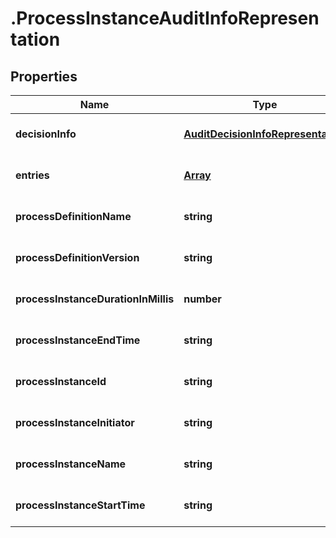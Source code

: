 # .ProcessInstanceAuditInfoRepresentation

## Properties
Name | Type | Description | Notes
------------ | ------------- | ------------- | -------------
**decisionInfo** | [**AuditDecisionInfoRepresentation**](AuditDecisionInfoRepresentation.md) |  | [optional] [default to null]
**entries** | [**Array<AuditLogEntryRepresentation>**](AuditLogEntryRepresentation.md) |  | [optional] [default to null]
**processDefinitionName** | **string** |  | [optional] [default to null]
**processDefinitionVersion** | **string** |  | [optional] [default to null]
**processInstanceDurationInMillis** | **number** |  | [optional] [default to null]
**processInstanceEndTime** | **string** |  | [optional] [default to null]
**processInstanceId** | **string** |  | [optional] [default to null]
**processInstanceInitiator** | **string** |  | [optional] [default to null]
**processInstanceName** | **string** |  | [optional] [default to null]
**processInstanceStartTime** | **string** |  | [optional] [default to null]


